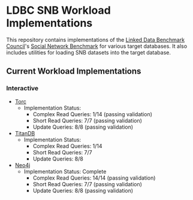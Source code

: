 LDBC SNB Workload Implementations
=================================

This repository contains implementations of the [Linked Data Benchmark
Council](http://www.ldbcouncil.org/)'s [Social Network
Benchmark](http://www.ldbcouncil.org/benchmarks/snb) for various target
databases. It also includes utilities for loading SNB datasets into the target
database.

## Current Workload Implementations ##
### Interactive ###
* [Torc](https://github.com/ellitron/torc) 
  * Implementation Status:
    * Complex Read Queries: 1/14 (passing validation)
    * Short Read Queries: 7/7 (passing validation)
    * Update Queries: 8/8 (passing validation)
* [TitanDB](https://github.com/thinkaurelius/titan)
  * Implementation Status:
    * Complex Read Queries: 1/14
    * Short Read Queries: 7/7
    * Update Queries: 8/8
* [Neo4j](https://github.com/ellitron/ldbc-snb-impls/tree/master/snb-interactive-neo4j)
  * Implementation Status: Complete
    * Complex Read Queries: 14/14 (passing validation)
    * Short Read Queries: 7/7 (passing validation)
    * Update Queries: 8/8 (passing validation)
